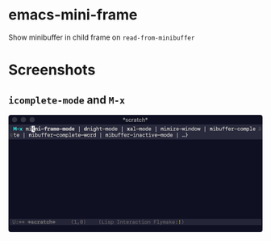 # emacs-mini-frame
Show minibuffer in child frame on `read-from-minibuffer`

# Screenshots

## `icomplete-mode` and `M-x`

![icomplete-m-x](./screenshots/icomplete-m-x.png)
